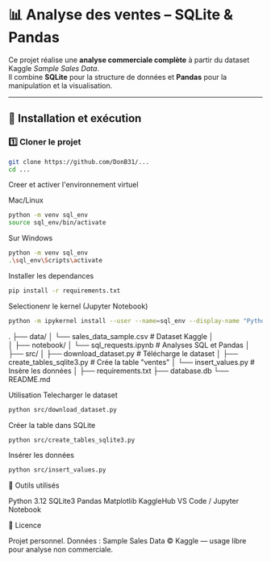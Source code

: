 # 📊 Analyse des ventes – SQLite & Pandas

Ce projet réalise une **analyse commerciale complète** à partir du dataset Kaggle *Sample Sales Data*.  
Il combine **SQLite** pour la structure de données et **Pandas** pour la manipulation et la visualisation.

---

## 🚀 Installation et exécution

### 1️⃣ Cloner le projet
```bash
git clone https://github.com/DonB31/...
cd ...
```


Creer et activer l'environnement virtuel

Mac/Linux
```bash
python -m venv sql_env
source sql_env/bin/activate
```

Sur Windows
```bash
python -m venv sql_env
.\sql_env\Scripts\activate
```
Installer les dependances

```bash
pip install -r requirements.txt
```
Selectionenr le kernel (Jupyter Notebook)

```bash
python -m ipykernel install --user --name=sql_env --display-name "Python (sql_env)"
```
.
├── data/
│   └── sales_data_sample.csv      # Dataset Kaggle
│    
│
├── notebook/
│   └── sql_requests.ipynb         # Analyses SQL et Pandas
│
├── src/
│   ├── download_dataset.py        # Télécharge le dataset
│   ├── create_tables_sqlite3.py   # Crée la table "ventes"
│   └── insert_values.py           # Insère les données
│
├── requirements.txt
├── database.db
└── README.md

Utilisation 
Telecharger le dataset

```bash
python src/download_dataset.py
```
Créer la table dans SQLite
```bash
python src/create_tables_sqlite3.py
```
Insérer les données
```bash
python src/insert_values.py
```

🧰 Outils utilisés

Python 3.12
SQLite3
Pandas
Matplotlib
KaggleHub
VS Code / Jupyter Notebook


📜 Licence

Projet personnel.
Données : Sample Sales Data © Kaggle — usage libre pour analyse non commerciale.
